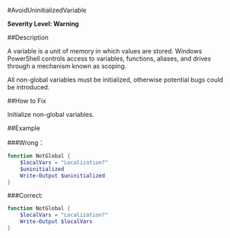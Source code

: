 #AvoidUninitializedVariable

**Severity Level: Warning**

##Description

A variable is a unit of memory in which values are stored. Windows PowerShell controls access to variables, functions, aliases, and drives through a mechanism known as scoping.

All non-global variables must be initialized, otherwise potential bugs could be introduced.

##How to Fix

Initialize non-global variables.

##Example

###Wrong：

``` PowerShell
function NotGlobal {
	$localVars = "Localization?"
	$uninitialized
	Write-Output $uninitialized
}
```

###Correct:

``` PowerShell
function NotGlobal {
	$localVars = "Localization?"
	Write-Output $localVars
}
```
